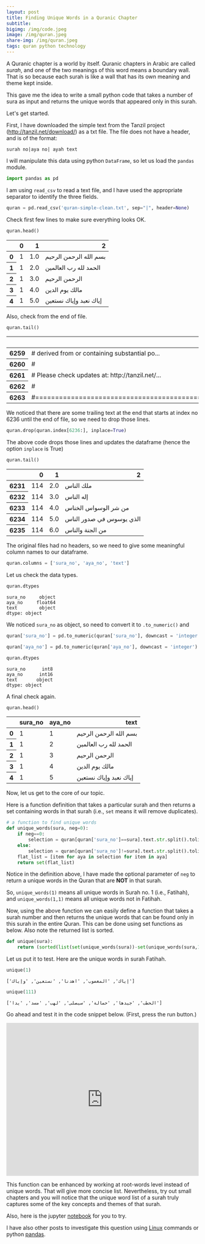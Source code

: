 ```yaml
---
layout: post
title: Finding Unique Words in a Quranic Chapter
subtitle: 
bigimg: /img/code.jpeg
image: /img/quran.jpeg
share-img: /img/quran.jpeg
tags: quran python technology
---
```

A Quranic chapter is a world by itself. Quranic chapters in Arabic are called *surah*, and one of the two meanings of this word means a boundary wall. That is so because each surah is like a wall that has its own meaning and theme kept inside. 

This gave me the idea to write a small python code that takes a number of sura as input and returns the unique words that appeared only in this surah. 

Let's get started. 

First, I have downloaded the simple text from the Tanzil project (http://tanzil.net/download/) as a txt file. The file does not have a header, and is of the format:

`surah no|aya no| ayah text`

I will manipulate this data using python `DataFrame`, so let us load the `pandas` module.

```python
import pandas as pd
```

I am using `read_csv` to read a text file, and I have used the appropriate separator to identify the three fields. 

```python
quran = pd.read_csv('quran-simple-clean.txt', sep="|", header=None)
```

Check first few lines to make sure everything looks OK.

```python
quran.head()
```




<div>
<style>
    .dataframe tbody tr th:only-of-type {
        vertical-align: middle;
    }

    .dataframe tbody tr th {
        vertical-align: top;
    }

    .dataframe thead th {
        text-align: right;
    }
</style>
<table class="dataframe">
  <thead>
    <tr style="text-align: right;">
      <th></th>
      <th>0</th>
      <th>1</th>
      <th>2</th>
    </tr>
  </thead>
  <tbody>
    <tr>
      <th>0</th>
      <td>1</td>
      <td>1.0</td>
      <td>بسم الله الرحمن الرحيم</td>
    </tr>
    <tr>
      <th>1</th>
      <td>1</td>
      <td>2.0</td>
      <td>الحمد لله رب العالمين</td>
    </tr>
    <tr>
      <th>2</th>
      <td>1</td>
      <td>3.0</td>
      <td>الرحمن الرحيم</td>
    </tr>
    <tr>
      <th>3</th>
      <td>1</td>
      <td>4.0</td>
      <td>مالك يوم الدين</td>
    </tr>
    <tr>
      <th>4</th>
      <td>1</td>
      <td>5.0</td>
      <td>إياك نعبد وإياك نستعين</td>
    </tr>
  </tbody>
</table>
</div>


Also, check from the end of file. 

```python
quran.tail()
```




<div>
<style>
    .dataframe tbody tr th:only-of-type {
        vertical-align: middle;
    }

    .dataframe tbody tr th {
        vertical-align: top;
    }

    .dataframe thead th {
        text-align: right;
    }
</style>
<table class="dataframe">
  <thead>
    <tr style="text-align: right;">
      <th></th>
      <th>0</th>
      <th>1</th>
      <th>2</th>
    </tr>
  </thead>
  <tbody>
    <tr>
      <th>6259</th>
      <td>#    derived from or containing substantial po...</td>
      <td>NaN</td>
      <td>NaN</td>
    </tr>
    <tr>
      <th>6260</th>
      <td>#</td>
      <td>NaN</td>
      <td>NaN</td>
    </tr>
    <tr>
      <th>6261</th>
      <td>#  Please check updates at: http://tanzil.net/...</td>
      <td>NaN</td>
      <td>NaN</td>
    </tr>
    <tr>
      <th>6262</th>
      <td>#</td>
      <td>NaN</td>
      <td>NaN</td>
    </tr>
    <tr>
      <th>6263</th>
      <td>#=============================================...</td>
      <td>NaN</td>
      <td>NaN</td>
    </tr>
  </tbody>
</table>
</div>



We noticed that there are some trailing text at the end that starts at index no 6236 until the end of file, so we need to drop those lines.


```python
quran.drop(quran.index[6236:], inplace=True)
```
The above code drops those lines and updates the dataframe (hence the option `inplace` is True)

```python
quran.tail()
```


<div>
<style>
    .dataframe tbody tr th:only-of-type {
        vertical-align: middle;
    }

    .dataframe tbody tr th {
        vertical-align: top;
    }

    .dataframe thead th {
        text-align: right;
    }
</style>
<table class="dataframe">
  <thead>
    <tr style="text-align: right;">
      <th></th>
      <th>0</th>
      <th>1</th>
      <th>2</th>
    </tr>
  </thead>
  <tbody>
    <tr>
      <th>6231</th>
      <td>114</td>
      <td>2.0</td>
      <td>ملك الناس</td>
    </tr>
    <tr>
      <th>6232</th>
      <td>114</td>
      <td>3.0</td>
      <td>إله الناس</td>
    </tr>
    <tr>
      <th>6233</th>
      <td>114</td>
      <td>4.0</td>
      <td>من شر الوسواس الخناس</td>
    </tr>
    <tr>
      <th>6234</th>
      <td>114</td>
      <td>5.0</td>
      <td>الذي يوسوس في صدور الناس</td>
    </tr>
    <tr>
      <th>6235</th>
      <td>114</td>
      <td>6.0</td>
      <td>من الجنة والناس</td>
    </tr>
  </tbody>
</table>
</div>


The original files had no headers, so we need to give some meaningful column names to our dataframe. 


```python
quran.columns = ['sura_no', 'aya_no', 'text']
```

Let us check the data types.


```python
quran.dtypes
```




    sura_no     object
    aya_no     float64
    text        object
    dtype: object



We noticed `sura_no` as object, so need to convert it to `.to_numeric()` and 


```python
quran['sura_no'] = pd.to_numeric(quran['sura_no'], downcast = 'integer')
```


```python
quran['aya_no'] = pd.to_numeric(quran['aya_no'], downcast = 'integer')
```


```python
quran.dtypes
```




    sura_no      int8
    aya_no      int16
    text       object
    dtype: object


A final check again. 

```python
quran.head()
```




<div>
<style>
    .dataframe tbody tr th:only-of-type {
        vertical-align: middle;
    }

    .dataframe tbody tr th {
        vertical-align: top;
    }

    .dataframe thead th {
        text-align: right;
    }
</style>
<table class="dataframe">
  <thead>
    <tr style="text-align: right;">
      <th></th>
      <th>sura_no</th>
      <th>aya_no</th>
      <th>text</th>
    </tr>
  </thead>
  <tbody>
    <tr>
      <th>0</th>
      <td>1</td>
      <td>1</td>
      <td>بسم الله الرحمن الرحيم</td>
    </tr>
    <tr>
      <th>1</th>
      <td>1</td>
      <td>2</td>
      <td>الحمد لله رب العالمين</td>
    </tr>
    <tr>
      <th>2</th>
      <td>1</td>
      <td>3</td>
      <td>الرحمن الرحيم</td>
    </tr>
    <tr>
      <th>3</th>
      <td>1</td>
      <td>4</td>
      <td>مالك يوم الدين</td>
    </tr>
    <tr>
      <th>4</th>
      <td>1</td>
      <td>5</td>
      <td>إياك نعبد وإياك نستعين</td>
    </tr>
  </tbody>
</table>
</div>


Now, let us get to the core of our topic. 

Here is a function definition that takes a particular surah and then returns a set containing words in that surah (i.e., `set` means it will remove duplicates).


```python
# a function to find unique words
def unique_words(sura, neg=0):
    if neg==0:
        selection = quran[quran['sura_no']==sura].text.str.split().tolist()
    else:
        selection = quran[quran['sura_no']!=sura].text.str.split().tolist()
    flat_list = [item for aya in selection for item in aya]
    return set(flat_list)
```

Notice in the definition above, I have made the optional parameter of `neg` to return a unique words in the Quran that are **NOT** in that surah.

So, `unique_words(1)` means all unique words in Surah no. 1 (i.e., Fatihah), and `unique_words(1,1)` means all unique words not in Fatihah.

Now, using the above function we can easily define a function that takes a surah number and then returns the unique words that can be found only in this surah in the entire Quran. This can be done using set functions as below. Also note the returned list is sorted. 


```python
def unique(sura):
    return (sorted(list(set(unique_words(sura))-set(unique_words(sura,1)))))
```

Let us put it to test. Here are the unique words in surah Fatihah.


```python
unique(1)
```


    ['إياك', 'المغضوب', 'اهدنا', 'نستعين', 'وإياك']




```python
unique(111)
```




    ['الحطب', 'جيدها', 'حمالة', 'سيصلى', 'لهب', 'مسد', 'يدا']


Go ahead and test it in the code snippet below. (First, press the run button.)

<iframe height="400px" width="100%" src="https://repl.it/@baqi/UniqueWordsQuran?lite=true" scrolling="no" frameborder="no" allowtransparency="true" allowfullscreen="true" sandbox="allow-forms allow-pointer-lock allow-popups allow-same-origin allow-scripts allow-modals"></iframe>

This function can be enhanced by working at root-words level instead of unique words. That will give more concise list. Nevertheless, try out small chapters and you will notice that the unique word list of a surah truly captures some of the key concepts and themes of that surah. 

Also, here is the jupyter [notebook](https://notebooks.azure.com/asharaf/projects/quran) for you to try. 

I have also other posts to investigate this question using [Linux](http://abdulbaqi.io/2019/01/15/quranic_roots/) commands or python [pandas](http://abdulbaqi.io/2019/01/19/quranic-roots-pandas/). 
